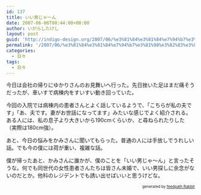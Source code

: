 ```yaml
---
id: 137
title: いい男じゃ〜ん
date: 2007-06-06T00:44:00+00:00
author: いがらしたけし
layout: post
guid: 'http://indigo-design.org/2007/06/%e3%81%84%e3%81%84%e7%94%b7%e3%81%98%e3%82%83%e3%80%9c%e3%82%93/'
permalink: '/2007/06/%e3%81%84%e3%81%84%e7%94%b7%e3%81%98%e3%82%83%e3%80%9c%e3%82%93/'
categories:
  - 日々
tags:
  - 日々
---
```

<p>今日は会社の帰りにゆかりさんのお見舞いへ行った。先日挫いた足はまだ痛そうだったが、車いすで病棟内をすいすい動き回っていた。</p><p>今回の入院では病棟内の患者さんとよく話しているようで、「こちらが私の夫です」「あ、夫です。妻がお世話になってます」みたいな感じでよく紹介される。ある人には、私の息子より大きいから190cmくらいか、と尋ねられたりした（実際は180cm強）。</p><p>あと、今日の悩みをかみさんに聞いてもらった。普通の人には手放しでうれしい話。でも今の僕には荷が重い、複雑な話。</p><p>僕が帰ったあと、かみさんに誰かが、僕のことを「いい男じゃ〜ん」と言ったそうな。何でも同世代の女性患者さんたちは皆さん未婚で、いい男探しに余念がないのだとか。他科のレジデントでも誘い出せばいいと思うけどな。</p><!--feedpath info start--><div style="text-align: right;font-size: 10px">&nbsp;&nbsp;<span>generated by <a href="http://feedpath.jp" title="feedpath Rabbit" target="_blank">feedpath Rabbit</a></span></div><!--feedpath info end-->